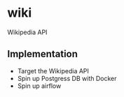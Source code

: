 # wiki
Wikipedia API


## Implementation
* Target the Wikipedia API
* Spin up Postgress DB with Docker
* Spin up airflow
